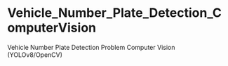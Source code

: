 # Vehicle_Number_Plate_Detection_ComputerVision
Vehicle Number Plate Detection Problem Computer Vision (YOLOv8/OpenCV)
